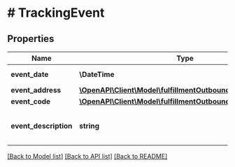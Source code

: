 # # TrackingEvent

## Properties

Name | Type | Description | Notes
------------ | ------------- | ------------- | -------------
**event_date** | **\DateTime** | Date timestamp |
**event_address** | [**\OpenAPI\Client\Model\fulfillmentOutbound\TrackingAddress**](TrackingAddress.md) |  |
**event_code** | [**\OpenAPI\Client\Model\fulfillmentOutbound\EventCode**](EventCode.md) |  |
**event_description** | **string** | A description for the corresponding event code. |

[[Back to Model list]](../../README.md#models) [[Back to API list]](../../README.md#endpoints) [[Back to README]](../../README.md)
